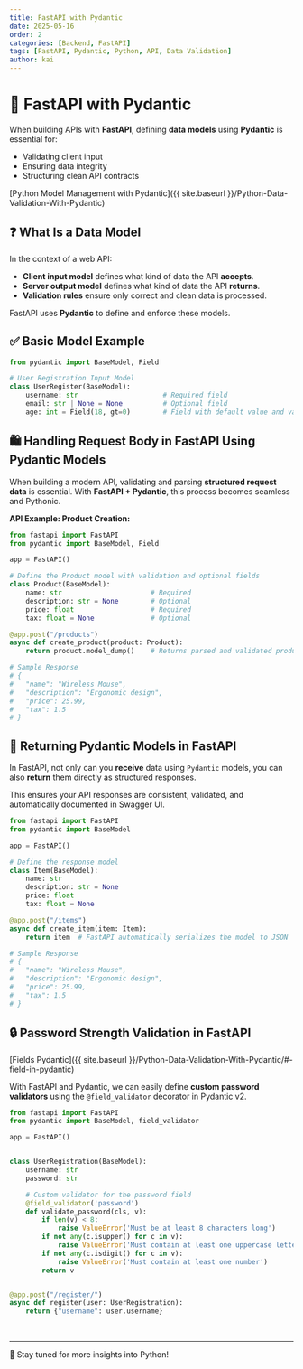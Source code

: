 ```yaml
---
title: FastAPI with Pydantic
date: 2025-05-16
order: 2
categories: [Backend, FastAPI]
tags: [FastAPI, Pydantic, Python, API, Data Validation]
author: kai
---
```


# 🚀 FastAPI with Pydantic
When building APIs with **FastAPI**, defining **data models** using **Pydantic** is essential for:

- Validating client input
- Ensuring data integrity
- Structuring clean API contracts

[Python Model Management with Pydantic]({{ site.baseurl }}/Python-Data-Validation-With-Pydantic)


## ❓ What Is a Data Model

In the context of a web API:

- **Client input model** defines what kind of data the API **accepts**.
- **Server output model** defines what kind of data the API **returns**.
- **Validation rules** ensure only correct and clean data is processed.

FastAPI uses **Pydantic** to define and enforce these models.


## ✅ Basic Model Example
```python
from pydantic import BaseModel, Field

# User Registration Input Model
class UserRegister(BaseModel):
    username: str                     # Required field
    email: str | None = None          # Optional field
    age: int = Field(18, gt=0)        # Field with default value and validation
```

## 🛍️ Handling Request Body in FastAPI Using Pydantic Models
When building a modern API, validating and parsing **structured request data** is essential. With **FastAPI + Pydantic**, this process becomes seamless and Pythonic.

**API Example: Product Creation:**

```python
from fastapi import FastAPI
from pydantic import BaseModel, Field

app = FastAPI()

# Define the Product model with validation and optional fields
class Product(BaseModel):
    name: str                      # Required
    description: str = None        # Optional
    price: float                   # Required
    tax: float = None              # Optional

@app.post("/products")
async def create_product(product: Product):
    return product.model_dump()    # Returns parsed and validated product as a dictionary

# Sample Response
# { 
#   "name": "Wireless Mouse",
#   "description": "Ergonomic design",
#   "price": 25.99,
#   "tax": 1.5
# }
```

## 🎯 Returning Pydantic Models in FastAPI
In FastAPI, not only can you **receive** data using `Pydantic` models, you can also **return** them directly as structured responses.

This ensures your API responses are consistent, validated, and automatically documented in Swagger UI.

```python
from fastapi import FastAPI
from pydantic import BaseModel

app = FastAPI()

# Define the response model
class Item(BaseModel):
    name: str
    description: str = None
    price: float
    tax: float = None

@app.post("/items")
async def create_item(item: Item):
    return item  # FastAPI automatically serializes the model to JSON

# Sample Response
# { 
#   "name": "Wireless Mouse",
#   "description": "Ergonomic design",
#   "price": 25.99,
#   "tax": 1.5
# }
```

## 🔒 Password Strength Validation in FastAPI
[Fields Pydantic]({{ site.baseurl }}/Python-Data-Validation-With-Pydantic/#-field-in-pydantic)

With FastAPI and Pydantic, we can easily define **custom password validators** using the `@field_validator` decorator in Pydantic v2.

```python
from fastapi import FastAPI
from pydantic import BaseModel, field_validator

app = FastAPI()


class UserRegistration(BaseModel):
    username: str
    password: str

    # Custom validator for the password field
    @field_validator('password')
    def validate_password(cls, v):
        if len(v) < 8:
            raise ValueError('Must be at least 8 characters long')
        if not any(c.isupper() for c in v):
            raise ValueError('Must contain at least one uppercase letter')
        if not any(c.isdigit() for c in v):
            raise ValueError('Must contain at least one number')
        return v


@app.post("/register/")
async def register(user: UserRegistration):
    return {"username": user.username}
```











<br>

---

🚀 Stay tuned for more insights into Python!